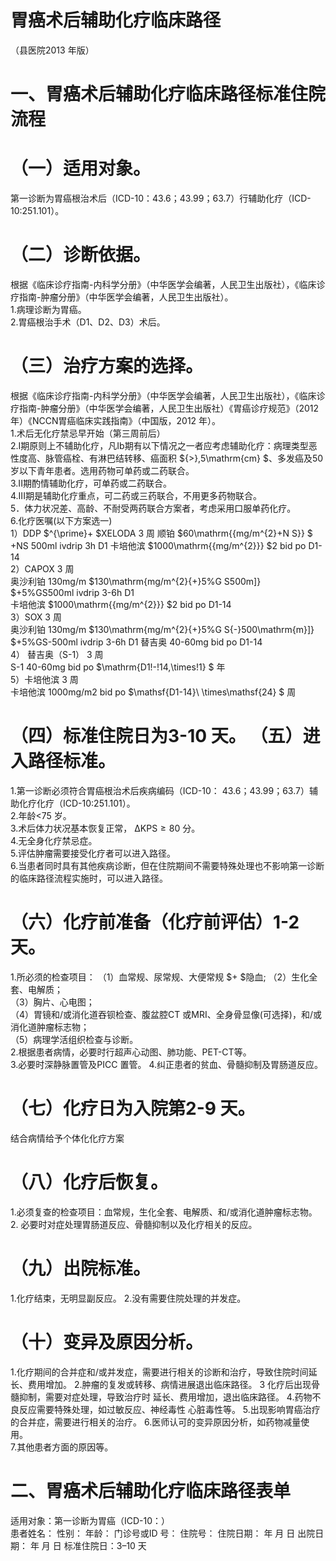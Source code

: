 # 胃癌术后辅助化疗临床路径  
（县医院2013 年版）  
# 一、胃癌术后辅助化疗临床路径标准住院流程  
# （一）适用对象。  
第一诊断为胃癌根治术后（ICD-10：43.6；43.99；63.7）行辅助化疗（ICD-10:251.101）。  
# （二）诊断依据。  
根据《临床诊疗指南-内科学分册》（中华医学会编著，人民卫生出版社），《临床诊疗指南-肿瘤分册》（中华医学会编著，人民卫生出版社）。  
1.病理诊断为胃癌。  
2.胃癌根治手术（D1、D2、D3）术后。  
# （三）治疗方案的选择。  
根据《临床诊疗指南-内科学分册》（中华医学会编著，人民卫生出版社），《临床诊疗指南-肿瘤分册》（中华医学会编著，人民卫生出版社）《胃癌诊疗规范》（2012 年）《NCCN胃癌临床实践指南》（中国版，2012 年）。  
1.术后无化疗禁忌早开始（第三周前后）  
2.I期原则上不辅助化疗，凡Ib期有以下情况之一者应考虑辅助化疗：病理类型恶性度高、脉管癌栓、有淋巴结转移、癌面积 ${>}\,5\mathrm{cm} $、多发癌及50岁以下青年患者。选用药物可单药或二药联合。  
3.II期酌情辅助化疗，可单药或二药联合。  
4.III期是辅助化疗重点，可二药或三药联合，不用更多药物联合。  
5．体力状况差、高龄、不耐受两药联合方案者，考虑采用口服单药化疗。  
6.化疗医嘱(以下方案选一)  
1）DDP $^{\prime}+ $XELODA 3 周 顺铂  $60\mathrm{{mg/m^{2}+N S}} $ +NS 500ml ivdrip 3h D1  卡培他滨 $1000\mathrm{{mg/m^{2}}} $2  bid  po  D1-14  
2）CAPOX   3 周  
奥沙利铂 130mg/m $130\mathrm{mg/m^{2}{+}5\%G S500m]} $+5%GS500ml ivdrip 3-6h D1  
卡培他滨 $1000\mathrm{{mg/m^{2}}} $2  bid  po  D1-14  
3）SOX   3 周  
奥沙利铂 130mg/m $130\mathrm{mg/m^{2}{+}5\%G S{-}500\mathrm{m}]} $+5%GS-500ml ivdrip 3-6h D1 
    替吉奥  40-60mg bid po D1-14  
4） 替吉奥（S-1）   3 周  
S-1  40-60mg bid  po  $\mathrm{D1\!-\!14\,\times\!1} $ 年  
5）卡培他滨 3 周  
卡培他滨 1000mg/m2  bid  po  $\mathsf{D1-14}\ \times\mathsf{24} $ 周  
# （四）标准住院日为3-10 天。 （五）进入路径标准。  
1.第一诊断必须符合胃癌根治术后疾病编码（ICD-10：
43.6；43.99；63.7）辅助化疗化疗（ICD-10:251.101）。  
2.年龄<75 岁。  
3.术后体力状况基本恢复正常， $\mathrm{\Delta KPS} \geqslant 80$ 分。  
4.无全身化疗禁忌症。  
5.评估肿瘤需要接受化疗者可以进入路径。  
6.当患者同时具有其他疾病诊断，但在住院期间不需要特殊处理也不影响第一诊断的临床路径流程实施时，可以进入路径。  
# （六）化疗前准备（化疗前评估）1-2 天。  
1.所必须的检查项目： 
    （1）血常规、尿常规、大便常规 $+ $隐血; 
    （2）生化全套、电解质；  
（3）胸片、心电图；  
（4）胃镜和/或消化道吞钡检查、腹盆腔CT 或MRI、全身骨显像(可选择)，和/或消化道肿瘤标志物；  
（5）病理学活组织检查与诊断。  
2.根据患者病情，必要时行超声心动图、肺功能、PET-CT等。  
3.必要时深静脉置管及PICC 置管。 4.纠正患者的贫血、骨髓抑制及胃肠道反应。  
# （七）化疗日为入院第2-9 天。  
结合病情给予个体化化疗方案  
# （八）化疗后恢复。  
1.必须复查的检查项目：血常规，生化全套、电解质、和/或消化道肿瘤标志物。       2. 必要时对症处理胃肠道反应、骨髓抑制以及化疗相关的反应。  
# （九）出院标准。  
1.化疗结束，无明显副反应。 2.没有需要住院处理的并发症。  
# （十）变异及原因分析。  
1.化疗期间的合并症和/或并发症，需要进行相关的诊断和治疗，导致住院时间延长、费用增加。 2.肿瘤的复发或转移、病情进展退出临床路径。 3 化疗后出现骨髓抑制，需要对症处理，导致治疗时 延长、费用增加，退出临床路径。 4.药物不良反应需要特殊处理，如过敏反应、神经毒性 心脏毒性等。 5.出现影响胃癌治疗的合并症，需要进行相关的治疗。 6.医师认可的变异原因分析，如药物减量使用。  
7.其他患者方面的原因等。  
#     二、胃癌术后辅助化疗临床路径表单  
适用对象：第一诊断为胃癌（ICD-10：）  
患者姓名：           性别：      年龄：    门诊号或ID 号：       住院号：       住院日期：       年   月   日 出院日期：      年   月   日 标准住院日：3–10 天  
